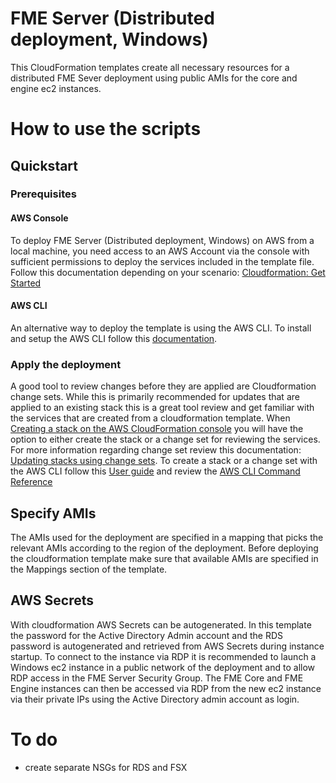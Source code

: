 # FME Server (Distributed deployment, Windows)
This CloudFormation templates create all necessary resources for a distributed FME Sever deployment using public AMIs for the core and engine ec2 instances.
# How to use the scripts
## Quickstart
### Prerequisites
#### AWS Console
To deploy FME Server (Distributed deployment, Windows) on AWS from a local machine, you need access to an AWS Account via the console with sufficient permissions to deploy the services included in the template file. Follow this documentation depending on your scenario: [Cloudformation: Get Started](https://docs.aws.amazon.com/AWSCloudFormation/latest/UserGuide/GettingStarted.Walkthrough.html)

#### AWS CLI
An alternative way to deploy the template is using the AWS CLI. To install and setup the AWS CLI follow this [documentation](https://docs.aws.amazon.com/cli/latest/userguide/cli-chap-getting-started.html).

### Apply the deployment
 A good tool to review changes before they are applied are Cloudformation change sets. While this is primarily recommended for updates that are applied to an existing stack this is a great tool review and get familiar with the services that are created from a cloudformation template. When [Creating a stack on the AWS CloudFormation console](https://docs.aws.amazon.com/AWSCloudFormation/latest/UserGuide/cfn-console-create-stack.html) you will have the option to either create the stack or a change set for reviewing the services. For more information regarding change set review this documentation: [Updating stacks using change sets](https://docs.aws.amazon.com/AWSCloudFormation/latest/UserGuide/using-cfn-updating-stacks-changesets.html). To create a stack or a change set with the AWS CLI follow this [User guide](https://docs.aws.amazon.com/AWSCloudFormation/latest/UserGuide/cfn-using-cli.html) and review the [AWS CLI Command Reference](https://docs.aws.amazon.com/cli/latest/reference/cloudformation/index.html#cli-aws-cloudformation)
 ## Specify AMIs
 The AMIs used for the deployment are specified in a mapping that picks the relevant AMIs according to the region of the deployment. Before deploying the cloudformation template make sure that available AMIs are specified in the Mappings section of the template.
## AWS Secrets
With cloudformation AWS Secrets can be autogenerated. In this template the password for the Active Directory Admin account and the RDS password is autogenerated and retrieved from AWS Secrets during instance startup. To connect to the instance via RDP it is recommended to launch a Windows ec2 instance in a public network of the deployment and to allow RDP access in the FME Server Security Group. The FME Core and FME Engine instances can then be accessed via RDP from the new ec2 instance via their private IPs using the Active Directory admin account as login.
 # To do
 - create separate NSGs for RDS and FSX